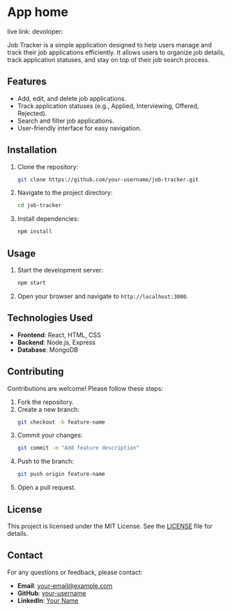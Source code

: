 # App home
live link:
devoloper:

Job Tracker is a simple application designed to help users manage and track their job applications efficiently. It allows users to organize job details, track application statuses, and stay on top of their job search process.

## Features

- Add, edit, and delete job applications.
- Track application statuses (e.g., Applied, Interviewing, Offered, Rejected).
- Search and filter job applications.
- User-friendly interface for easy navigation.

## Installation

1. Clone the repository:
    ```bash
    git clone https://github.com/your-username/job-tracker.git
    ```
2. Navigate to the project directory:
    ```bash
    cd job-tracker
    ```
3. Install dependencies:
    ```bash
    npm install
    ```

## Usage

1. Start the development server:
    ```bash
    npm start
    ```
2. Open your browser and navigate to `http://localhost:3000`.

## Technologies Used

- **Frontend**: React, HTML, CSS
- **Backend**: Node.js, Express
- **Database**: MongoDB

## Contributing

Contributions are welcome! Please follow these steps:

1. Fork the repository.
2. Create a new branch:
    ```bash
    git checkout -b feature-name
    ```
3. Commit your changes:
    ```bash
    git commit -m "Add feature description"
    ```
4. Push to the branch:
    ```bash
    git push origin feature-name
    ```
5. Open a pull request.

## License

This project is licensed under the MIT License. See the [LICENSE](LICENSE) file for details.

## Contact

For any questions or feedback, please contact:
- **Email**: your-email@example.com
- **GitHub**: [your-username](https://github.com/your-username)
- **LinkedIn**: [Your Name](https://linkedin.com/in/your-profile)
